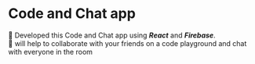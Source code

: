 # Code and Chat app

📌 Developed this Code and Chat app using ___React___ and ___Firebase___.<br>
📌 will help to collaborate with your friends on a code playground and chat with everyone in the room
